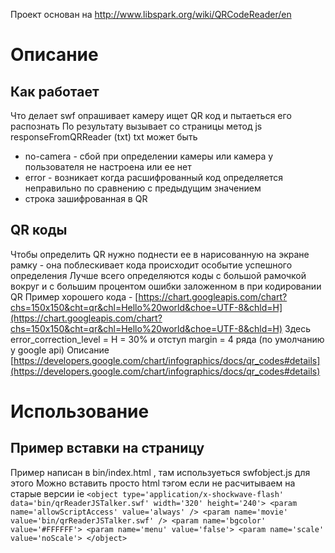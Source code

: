 ﻿Проект основан на http://www.libspark.org/wiki/QRCodeReader/en
﻿
# Описание
## Как работает
Что делает swf опрашивает камеру ищет QR код и пытаеться его распознать
По результату вызывает со страницы метод js responseFromQRReader (txt)
txt может быть
- no-camera - сбой при определении камеры или камера у пользователя не настроена или ее нет
- error - возникает когда расшифрованный код определяется неправильно по сравнению с предыдущим значением
- строка зашифрованная в QR

## QR коды
Чтобы определить QR нужно поднести ее в нарисованную на экране рамку - она поблескивает кода происходит особытие успешного определения
Лучше всего определяются коды с большой рамочкой вокруг и с большим процентом ошибки заложенном в при кодировании QR
Пример хорошего кода - 
[https://chart.googleapis.com/chart?chs=150x150&cht=qr&chl=Hello%20world&choe=UTF-8&chld=H](https://chart.googleapis.com/chart?chs=150x150&cht=qr&chl=Hello%20world&choe=UTF-8&chld=H)
Здесь error_correction_level = H = 30% и отступ margin = 4 ряда (по умолчанию у google api)
Описание [https://developers.google.com/chart/infographics/docs/qr_codes#details](https://developers.google.com/chart/infographics/docs/qr_codes#details)

# Использование
## Пример вставки на страницу 
Пример написан в bin/index.html , там используеться swfobject.js для этого
Можно вставить просто html тэгом если не расчитываем на старые версии ie
`
<object type='application/x-shockwave-flash' data='bin/qrReaderJSTalker.swf' width='320' height='240'>
	<param name='allowScriptAccess' value='always' />
	<param name='movie' value='bin/qrReaderJSTalker.swf' />
	<param name='bgcolor' value='#FFFFFF'>
	<param name='menu' value='false'>
	<param name='scale' value='noScale'>
</object>
`
